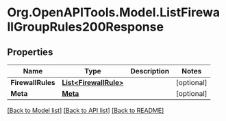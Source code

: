 # Org.OpenAPITools.Model.ListFirewallGroupRules200Response

## Properties

Name | Type | Description | Notes
------------ | ------------- | ------------- | -------------
**FirewallRules** | [**List&lt;FirewallRule&gt;**](FirewallRule.md) |  | [optional] 
**Meta** | [**Meta**](Meta.md) |  | [optional] 

[[Back to Model list]](../README.md#documentation-for-models) [[Back to API list]](../README.md#documentation-for-api-endpoints) [[Back to README]](../README.md)

